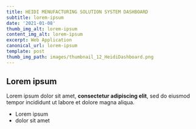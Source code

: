 ```yaml
---
title: HEIDI MENUFACTURING SOLUTION SYSTEM DASHBOARD
subtitle: lorem-ipsum
date: '2021-01-08'
thumb_img_alt: lorem-ipsum
content_img_alt: lorem-ipsum
excerpt: Web Application
canonical_url: lorem-ipsum
template: post
thumb_img_path: images/thumbnail_12_HeidiDashboard.png
---
```

## Lorem ipsum

Lorem ipsum dolor sit amet, **consectetur adipiscing elit**, sed do eiusmod tempor incididunt ut labore et dolore magna aliqua.

- Lorem ipsum
- dolor sit amet